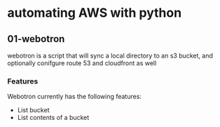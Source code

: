# automating AWS with python

## 01-webotron
webotron is a script that will sync a local directory to an s3 bucket, and optionally conifgure route 53 and cloudfront as well


### Features
Webotron currently has the following features:
- List bucket
- List contents of a bucket
